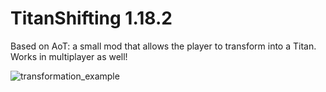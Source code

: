 # TitanShifting 1.18.2
 Based on AoT: a small mod that allows the player to transform into a Titan. Works in multiplayer as well!
 
 ![transformation_example](https://user-images.githubusercontent.com/85131425/176997049-9112dddc-abe1-420a-abfd-3077a77dad35.gif)
